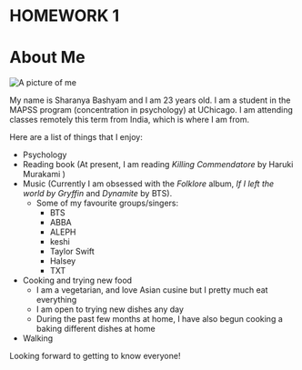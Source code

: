 # HOMEWORK 1 #
# **About Me** #

![A picture of me](https://cpb-us-w2.wpmucdn.com/voices.uchicago.edu/dist/7/1535/files/2020/07/Sharanya.jpg)

My name is Sharanya Bashyam and I am 23 years old. I am a student in the MAPSS program (concentration in psychology) at UChicago. I am attending classes remotely this term from India, which is where I am from. 

Here are a list of things that I enjoy:

* Psychology
* Reading book (At present, I am reading *Killing Commendatore* by Haruki Murakami )
* Music (Currently I am obsessed with the *Folklore* album, *If I left the world by Gryffin* and *Dynamite* by BTS).
    + Some of my favourite groups/singers:
      - BTS 
      - ABBA
      - ALEPH
      - keshi
      - Taylor Swift
      - Halsey
      - TXT
* Cooking and trying new food 
  + I am a vegetarian, and love Asian cusine but I pretty much eat everything
  + I am open to trying new dishes any day
  + During the past few months at home, I have also begun cooking a baking different dishes at home
* Walking


Looking forward to getting to know everyone!

 